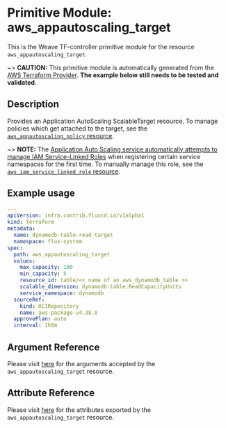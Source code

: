 
# Primitive Module: aws_appautoscaling_target

This is the Weave TF-controller primitive module for the resource `aws_appautoscaling_target`.

~> **CAUTION:** This primitive module is automatically generated from the [AWS Terraform Provider](https://registry.terraform.io/providers/hashicorp/aws/latest/docs/resources/appautoscaling_target). **The example below still needs to be tested and validated**.

## Description

Provides an Application AutoScaling ScalableTarget resource. To manage policies which get attached to the target, see the [`aws_appautoscaling_policy` resource](/docs/providers/aws/r/appautoscaling_policy.html).

~> **NOTE:** The [Application Auto Scaling service automatically attempts to manage IAM Service-Linked Roles](https://docs.aws.amazon.com/autoscaling/application/userguide/security_iam_service-with-iam.html#security_iam_service-with-iam-roles) when registering certain service namespaces for the first time. To manually manage this role, see the [`aws_iam_service_linked_role` resource](/docs/providers/aws/r/iam_service_linked_role.html).

## Example usage

```yaml
---
apiVersion: infra.contrib.fluxcd.io/v1alpha1
kind: Terraform
metadata:
  name: dynamodb-table-read-target
  namespace: flux-system
spec:
  path: aws_appautoscaling_target
  values:
    max_capacity: 100
    min_capacity: 5
    resource_id: table/<< name of an aws_dynamodb_table >>
    scalable_dimension: dynamodb:table:ReadCapacityUnits
    service_namespace: dynamodb
  sourceRef:
    kind: OCIRepository
    name: aws-package-v4.38.0
  approvePlan: auto
  interval: 1h0m
```

## Argument Reference

Please visit [here](https://registry.terraform.io/providers/hashicorp/aws/latest/docs/resources/appautoscaling_target#argument-reference) for the arguments accepted by the `aws_appautoscaling_target` resource.

## Attribute Reference

Please visit [here](https://registry.terraform.io/providers/hashicorp/aws/latest/docs/resources/appautoscaling_target#attributes-reference) for the attributes exported by the `aws_appautoscaling_target` resource.
